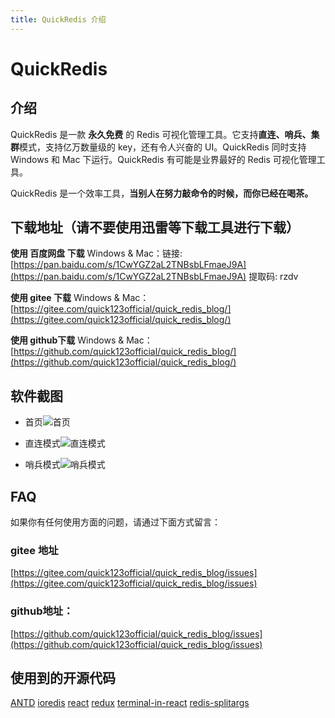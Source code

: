```yaml
---
title: QuickRedis 介绍
---
```

# QuickRedis
## 介绍
QuickRedis 是一款 **永久免费** 的 Redis 可视化管理工具。它支持**直连、哨兵、集群**模式，支持亿万数量级的 key，还有令人兴奋的 UI。QuickRedis 同时支持 Windows 和 Mac 下运行。QuickRedis 有可能是业界最好的 Redis 可视化管理工具。

QuickRedis 是一个效率工具，**当别人在努力敲命令的时候，而你已经在喝茶。**

## 下载地址（请不要使用迅雷等下载工具进行下载）
**使用 百度网盘 下载**
Windows & Mac：链接: [https://pan.baidu.com/s/1CwYGZ2aL2TNBsbLFmaeJ9A](https://pan.baidu.com/s/1CwYGZ2aL2TNBsbLFmaeJ9A) 提取码: rzdv

**使用 gitee 下载**
Windows & Mac：[https://gitee.com/quick123official/quick_redis_blog/](https://gitee.com/quick123official/quick_redis_blog/)

**使用 github下载**
Windows & Mac：[https://github.com/quick123official/quick_redis_blog/](https://github.com/quick123official/quick_redis_blog/)
## 软件截图

- 首页![首页](https://images.gitee.com/uploads/images/2020/0525/163820_bcaaa7c8_7565825.png "屏幕截图.png")

- 直连模式![直连模式](https://images.gitee.com/uploads/images/2020/0525/163731_bc3177ab_7565825.png "屏幕截图.png")

- 哨兵模式![哨兵模式](https://images.gitee.com/uploads/images/2020/0525/163845_2e5a89a6_7565825.png "屏幕截图.png")

## FAQ 
如果你有任何使用方面的问题，请通过下面方式留言：

###  **gitee 地址** 

[https://gitee.com/quick123official/quick_redis_blog/issues](https://gitee.com/quick123official/quick_redis_blog/issues)

###  **github地址：**
[https://github.com/quick123official/quick_redis_blog/issues](https://github.com/quick123official/quick_redis_blog/issues)

## 使用到的开源代码

[ANTD](https://ant.design/index-cn) [ioredis](https://github.com/luin/ioredis) [react](https://github.com/facebook/react) [redux](https://github.com/reduxjs/redux) [terminal-in-react](https://github.com/nitin42/terminal-in-react) [redis-splitargs](https://github.com/luin/splitargs)

